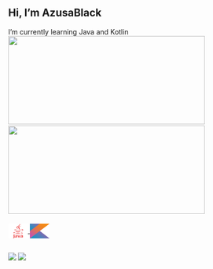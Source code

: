 <h2> Hi, I’m AzusaBlack </h2>
I’m currently learning Java and Kotlin

  <div>
    <a href="https://github.com/azusablack">
    <img height="180em" width=400 src="https://github-readme-stats.vercel.app/api?username=azusablack&show_icons=true&theme=dark&include_all_commits=true&count_private=true"/>
    <img height="180em" width=400 src="https://github-readme-stats.vercel.app/api/top-langs/?username=azusablack&layout=compact&langs_count=7&theme=dark"/>
  </div>
  
  <div style="display: inline_block"><br>
    <img align="center" alt="Azusa-Java" height="30" width="40" src="https://github.com/devicons/devicon/blob/master/icons/java/java-plain-wordmark.svg">
    <img align="center" alt="Azusa-Kotlin" height="30" width="40" src="https://github.com/devicons/devicon/blob/master/icons/kotlin/kotlin-original.svg">
  </div>

  ##
  
  <div>
    <a href="https://instagram.com/danny.dapaz" target="_blank"><img src="https://img.shields.io/badge/-Instagram-%23E4405F?style=for-the-badge&logo=instagram&logoColor=white" target="_blank"></a>
    <a href="https://www.linkedin.com/in/azusa-black-b13887219" target="_blank"><img src="https://img.shields.io/badge/-LinkedIn-%230077B5?style=for-the-badge&logo=linkedin&logoColor=white" target="_blank"></a>  
  </div>
